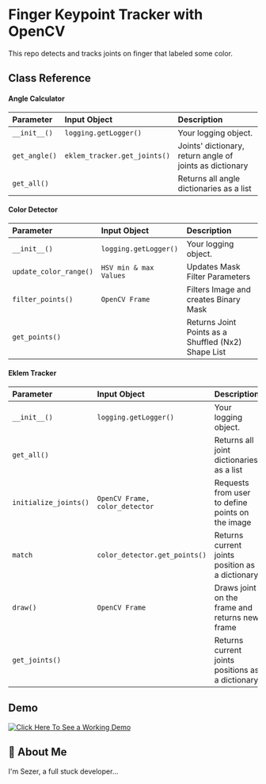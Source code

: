 
# Finger Keypoint Tracker with OpenCV

This repo detects and tracks joints on finger that labeled some color.


## Class Reference

#### Angle Calculator

| Parameter | Input Object     | Description                |
| :-------- | :------- | :------------------------- |
| `__init__()` | `logging.getLogger()` | Your logging object. |
| `get_angle()` | `eklem_tracker.get_joints()` | Joints' dictionary, return angle of joints as dictionary|
| `get_all()` | | Returns all angle dictionaries as a list |

#### Color Detector

| Parameter | Input Object     | Description                |
| :-------- | :------- | :------------------------- |
| `__init__()` | `logging.getLogger()` | Your logging object. |
| `update_color_range()` | `HSV min & max Values` | Updates Mask Filter Parameters |
| `filter_points()` | `OpenCV Frame` | Filters Image and creates Binary Mask |
|`get_points()`| |Returns Joint Points as a Shuffled (Nx2) Shape List|

#### Eklem Tracker

| Parameter | Input Object     | Description                |
| :-------- | :------- | :------------------------- |
| `__init__()` | `logging.getLogger()` | Your logging object. |
| `get_all()` | | Returns all joint dictionaries as a list |
|`initialize_joints()`|`OpenCV Frame, color_detector`| Requests from user to define points on the image |
|`match`|`color_detector.get_points()`| Returns current joints position as a dictionary |
|`draw()`|`OpenCV Frame`| Draws joint on the frame and returns new frame |
|`get_joints()`| |Returns current joints positions as a dictionary|

## Demo

[![Click Here To See a Working Demo](https://img.youtube.com/vi/xavLNnz41uI/0.jpg)](https://www.youtube.com/watch?v=xavLNnz41uI)


## 🚀 About Me
I'm Sezer, a full stuck developer...

